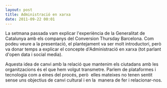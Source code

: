 ```yaml
---
layout: post
title: Administració en xarxa
date: 2011-09-22 00:01
---
```

La setmana passada vam explicar l'experiència de la Generalitat de Catalunya amb els companys del Conversion Thursday Barcelona. Com podeu veure a la presentació, el plantejament va ser molt introductori, però va donar temps a explicar el concepte d'Administració en xarxa (tot parlant d'open data i social media).

Aquesta idea de canvi amb la relació que mantenim els ciutadans amb les organitzacions és el que hem volgut transmetre. Parlem de plataformes i tecnologia com a eines del procés, però  elles mateixes no tenen sentit sense uns objectius de canvi cultural i en la  manera de fer i relacionar-nos.
